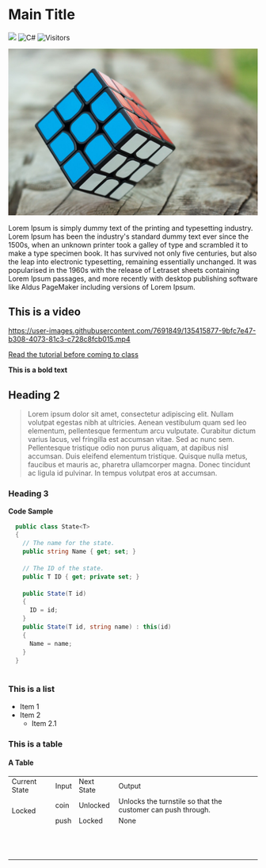 # Main Title
![](https://img.shields.io/badge/Unity-2021.1.2-green) ![C#](https://img.shields.io/badge/%20-C%23-blue) ![Visitors](https://visitor-badge.glitch.me/badge?page_id=gdd-sample.visitor-badge) 

![My Image](https://github.com/shamim-akhtar/gdd-sample/blob/main/MicrosoftTeams-image.png)

Lorem Ipsum is simply dummy text of the printing and typesetting industry. Lorem Ipsum has been the industry's standard dummy text ever since the 1500s, when an unknown printer took a galley of type and scrambled it to make a type specimen book. It has survived not only five centuries, but also the leap into electronic typesetting, remaining essentially unchanged. It was popularised in the 1960s with the release of Letraset sheets containing Lorem Ipsum passages, and more recently with desktop publishing software like Aldus PageMaker including versions of Lorem Ipsum.

## This is a video


https://user-images.githubusercontent.com/7691849/135415877-9bfc7e47-b308-4073-81c3-c728c8fcb015.mp4



[Read the tutorial before coming to class](https://github.com/shamim-akhtar/tutorial-pathfinding)

**This is a bold text**

## Heading 2
> Lorem ipsum dolor sit amet, consectetur adipiscing elit. Nullam volutpat egestas nibh at ultricies. Aenean vestibulum quam sed leo elementum, pellentesque fermentum arcu vulputate. Curabitur dictum varius lacus, vel fringilla est accumsan vitae. Sed ac nunc sem. Pellentesque tristique odio non purus aliquam, at dapibus nisl accumsan. Duis eleifend elementum tristique. Quisque nulla metus, faucibus et mauris ac, pharetra ullamcorper magna. Donec tincidunt ac ligula id pulvinar. In tempus volutpat eros at accumsan.

### Heading 3

**Code Sample**

``` csharp
  public class State<T>
  {
    // The name for the state.
    public string Name { get; set; }

    // The ID of the state.
    public T ID { get; private set; }

    public State(T id)
    {
      ID = id;
    }
    public State(T id, string name) : this(id)
    {
      Name = name;
    }
  }
      
```

### This is a list
- Item 1
- Item 2
  - Item 2.1


### This is a table
#### A Table
<table>
 <tr>
  <td>Current State</td>
  <td>Input</td>
  <td>Next State</td>
  <td>Output</td>
 </tr>
 <tr>
  <td rowspan="2">Locked</td>
  <td>coin</td>
  <td>Unlocked</td>
  <td>Unlocks the turnstile so that the customer can push through.</td>
 </tr>
 <tr>
  <td>push</td>
  <td>Locked</td>
  <td>None</td>
 </tr>
 <tr>
  <td>&nbsp;</td>
  <td>&nbsp;</td>
  <td>&nbsp;</td>
  <td>&nbsp;</td>
 </tr>
 <tr>
  <td rowspan="2">&nbsp;</td>
  <td>&nbsp;</td>
  <td>&nbsp;</td>
  <td>&nbsp;</td>
 </tr>
 <tr>
  <td>&nbsp;</td>
  <td>&nbsp;</td>
  <td>&nbsp;</td>
 </tr>
</table>

